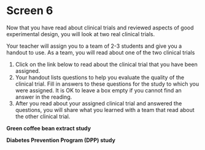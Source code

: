# Screen 6

Now that you have read about clinical trials and reviewed aspects of good experimental design, you will look at two real clinical trials.

Your teacher will assign you to a team of 2-3 students and give you a handout to use.  As a team, you will read about one of the two clinical trials
1. Click on the link below to read about the clinical trial that you have been assigned.
2. Your handout lists questions to help you evaluate the quality of the clinical trial. Fill in answers to these questions for the study to which you were assigned. It is OK to leave a box empty if you cannot find an answer in the reading. 
3. After you read about your assigned clinical trial and answered the questions, you will share what you learned with a team that read about the other clinical trial. 

**Green coffee bean extract study**
<!-- needs link -->
**Diabetes Prevention Program (DPP) study**
<!-- needs link -->